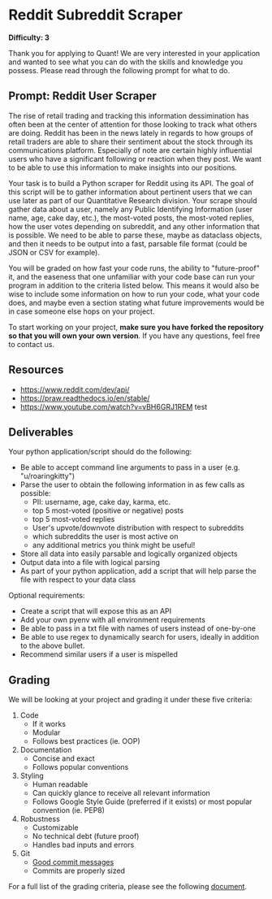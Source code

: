 # Reddit Subreddit Scraper

**Difficulty: 3**

Thank you for applying to Quant! We are very interested in your application and wanted to see what you can do with the skills and knowledge you possess. Please read through the following prompt for what to do.

## **Prompt: Reddit User Scraper**
The rise of retail trading and tracking this information dessimination has often been at the center of attention for those looking to track what others are doing. Reddit has been in the news lately in regards to how groups of retail traders are able to share their sentiment about the stock through its communications platform. Especially of note are certain highly influential users who have a significant following or reaction when they post. We want to be able to use this information to make insights into our positions.

Your task is to build a Python scraper for Reddit using its API. The goal of this script will be to gather information about pertinent users that we can use later as part of our Quantitative Research division. Your scrape should gather data about a user, namely any Public Identifying Information (user name, age, cake day, etc.), the most-voted posts, the most-voted replies, how the user votes depending on subreddit, and any other information that is possible. We need to be able to parse these, maybe as dataclass objects, and then it needs to be output into a fast, parsable file format (could be JSON or CSV for example). 

You will be graded on how fast your code runs, the ability to "future-proof" it, and the easeness that one unfamiliar with your code base can run your program in addition to the criteria listed below. This means it would also be wise to include some information on how to run your code, what your code does, and maybe even a section stating what future improvements would be in case someone else hops on your project.

To start working on your project, **make sure you have forked the repository so that you will own your own version**. If you have any questions, feel free to contact us.

## **Resources**
- https://www.reddit.com/dev/api/
- https://praw.readthedocs.io/en/stable/
- https://www.youtube.com/watch?v=vBH6GRJ1REM
test

## **Deliverables**
Your python application/script should do the following:
- Be able to accept command line arguments to pass in a user (e.g. "u/roaringkitty")
- Parse the user to obtain the following information in as few calls as possible:
  - PII: username, age, cake day, karma, etc.
  - top 5 most-voted (positive or negative) posts
  - top 5 most-voted replies
  - User's upvote/downvote distribution with respect to subreddits
  - which subreddits the user is most active on
  - any additional metrics you think might be useful!
- Store all data into easily parsable and logically organized objects
- Output data into a file with logical parsing
- As part of your python application, add a script that will help parse the file with respect to your data class

Optional requirements:
- Create a script that will expose this as an API
- Add your own pyenv with all environment requirements
- Be able to pass in a txt file with names of users instead of one-by-one
- Be able to use regex to dynamically search for users, ideally in addition to the above bullet.
- Recommend similar users if a user is mispelled

## **Grading**
We will be looking at your project and grading it under these five criteria:
1. Code
   - If it works
   - Modular
   - Follows best practices (ie. OOP)
2. Documentation
   - Concise and exact
   - Follows popular conventions
3. Styling
   - Human readable
   - Can quickly glance to receive all relevant information
   - Follows Google Style Guide (preferred if it exists) or most popular convention (ie. PEP8)
4. Robustness
   - Customizable
   - No technical debt (future proof)
   - Handles bad inputs and errors
5. Git
   - [Good commit messages](https://cbea.ms/git-commit/#seven-rules)
   - Commits are properly sized

For a full list of the grading criteria, please see the following [document](https://docs.google.com/spreadsheets/d/16CqSJSlch7w9q4_ZTiydKGk0T01rgvIEcHHwqsI_KSo/edit?usp=sharing). 